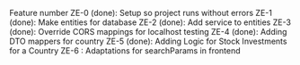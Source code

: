 Feature number
ZE-0 (done): Setup so project runs without errors
ZE-1 (done): Make entities for database
ZE-2 (done): Add service to entities
ZE-3 (done): Override CORS mappings for localhost testing
ZE-4 (done): Adding DTO mappers for country
ZE-5 (done): Adding Logic for Stock Investments for a Country
ZE-6 : Adaptations for searchParams in frontend